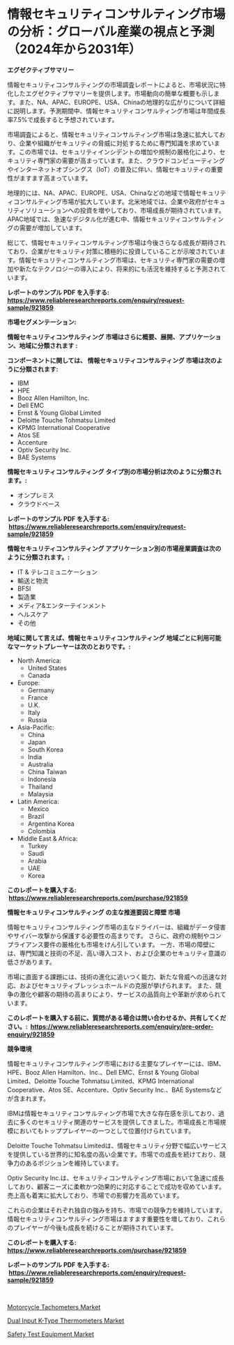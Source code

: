 <p><h1>情報セキュリティコンサルティング市場の分析：グローバル産業の視点と予測（2024年から2031年）</h1></p><p><strong>エグゼクティブサマリー</strong></p>
<p><p>情報セキュリティコンサルティングの市場調査レポートによると、市場状況に特化したエグゼクティブサマリーを提供します。市場動向の簡単な概要も示します。また、NA、APAC、EUROPE、USA、Chinaの地理的な広がりについて詳細に説明します。予測期間中、情報セキュリティコンサルティング市場は年間成長率7.5%で成長すると予想されています。</p><p>市場調査によると、情報セキュリティコンサルティング市場は急速に拡大しており、企業や組織がセキュリティの脅威に対処するために専門知識を求めています。この市場では、セキュリティインシデントの増加や規制の厳格化により、セキュリティ専門家の需要が高まっています。また、クラウドコンピューティングやインターネットオブシングス（IoT）の普及に伴い、情報セキュリティの重要性がますます高まっています。</p><p>地理的には、NA、APAC、EUROPE、USA、Chinaなどの地域で情報セキュリティコンサルティング市場が拡大しています。北米地域では、企業や政府がセキュリティソリューションへの投資を増やしており、市場成長が期待されています。APAC地域では、急速なデジタル化が進む中、情報セキュリティコンサルティングの需要が増加しています。</p><p>総じて、情報セキュリティコンサルティング市場は今後さらなる成長が期待されており、企業がセキュリティ対策に積極的に投資していることが示唆されています。情報セキュリティコンサルティング市場は、セキュリティ専門家の需要の増加や新たなテクノロジーの導入により、将来的にも活況を維持すると予測されています。</p></p>
<p><strong>レポートのサンプル PDF を入手する: <a href="https://www.reliableresearchreports.com/enquiry/request-sample/921859">https://www.reliableresearchreports.com/enquiry/request-sample/921859</a></strong></p>
<p><strong>市場セグメンテーション:</strong></p>
<p><strong> 情報セキュリティコンサルティング 市場はさらに概要、展開、アプリケーション、地域に分類されます :</strong></p>
<p><strong>コンポーネントに関しては、 情報セキュリティコンサルティング 市場は次のように分類されます: &nbsp;</strong></p>
<p><ul><li>IBM</li><li>HPE</li><li>Booz Allen Hamilton, Inc.</li><li>Dell EMC</li><li>Ernst & Young Global Limited</li><li>Deloitte Touche Tohmatsu Limited</li><li>KPMG International Cooperative</li><li>Atos SE</li><li>Accenture</li><li>Optiv Security Inc.</li><li>BAE Systems</li></ul></p>
<p><strong> 情報セキュリティコンサルティング タイプ別の市場分析は次のように分類されます。:</strong></p>
<p><ul><li>オンプレミス</li><li>クラウドベース</li></ul></p>
<p><strong>レポートのサンプル PDF を入手する: &nbsp;<a href="https://www.reliableresearchreports.com/enquiry/request-sample/921859">https://www.reliableresearchreports.com/enquiry/request-sample/921859</a></strong></p>
<p><strong> 情報セキュリティコンサルティング アプリケーション別の市場産業調査は次のように分類されます。:</strong></p>
<p><ul><li>IT & テレコミュニケーション</li><li>輸送と物流</li><li>BFSI</li><li>製造業</li><li>メディア&エンターテインメント</li><li>ヘルスケア</li><li>その他</li></ul></p>
<p><strong>地域に関して言えば、情報セキュリティコンサルティング 地域ごとに利用可能なマーケットプレーヤーは次のとおりです。:</strong></p>
<p><ul>
    <li>
        North America:
        <ul>
            <li>United States</li>
            <li>Canada</li>
        </ul>
    </li>
    <li>
        Europe:
        <ul>
            <li>Germany</li>
            <li>France</li>
            <li>U.K.</li>
            <li>Italy</li>
            <li>Russia</li>
        </ul>
    </li>
    <li>
        Asia-Pacific:
        <ul>
            <li>China</li>
            <li>Japan</li>
            <li>South Korea</li>
            <li>India</li>
            <li>Australia</li>
            <li>China Taiwan</li>
            <li>Indonesia</li>
            <li>Thailand</li>
            <li>Malaysia</li>
        </ul>
    </li>
    <li>
        Latin America:
        <ul>
            <li>Mexico</li>
            <li>Brazil</li>
            <li>Argentina Korea</li>
            <li>Colombia</li>
        </ul>
    </li>
    <li>
        Middle East & Africa:
        <ul>
            <li>Turkey</li>
            <li>Saudi</li>
            <li>Arabia</li>
            <li>UAE</li>
            <li>Korea</li>
        </ul>
    </li>
    </ul></p>
<p><strong>このレポートを購入する: &nbsp;<a href="https://www.reliableresearchreports.com/purchase/921859">https://www.reliableresearchreports.com/purchase/921859</a></strong></p>
<p><strong>情報セキュリティコンサルティング の主な推進要因と障壁 市場</strong></p>
<p><p>情報セキュリティコンサルティング市場の主なドライバーは、組織がデータ侵害やサイバー攻撃から保護する必要性の高まりです。 さらに、政府の規制やコンプライアンス要件の厳格化も市場をけん引しています。 一方、市場の障壁には、専門知識と技術の不足、高い導入コスト、および企業のセキュリティ意識の低さがあります。</p><p>市場に直面する課題には、技術の進化に追いつく能力、新たな脅威への迅速な対応、およびセキュリティブレッシュホールドの克服が挙げられます。 また、競争の激化や顧客の期待の高まりにより、サービスの品質向上や革新が求められています。</p></p>
<p><strong>このレポートを購入する前に、質問がある場合は問い合わせるか、共有してください。:&nbsp; <a href="https://www.reliableresearchreports.com/enquiry/pre-order-enquiry/921859">https://www.reliableresearchreports.com/enquiry/pre-order-enquiry/921859</a></strong></p>
<p><strong>競争環境</strong></p>
<p><p>情報セキュリティコンサルティング市場における主要なプレイヤーには、IBM、HPE、Booz Allen Hamilton、Inc.、Dell EMC、Ernst & Young Global Limited、Deloitte Touche Tohmatsu Limited、KPMG International Cooperative、Atos SE、Accenture、Optiv Security Inc.、BAE Systemsなどが含まれます。</p><p>IBMは情報セキュリティコンサルティング市場で大きな存在感を示しており、過去に多くのセキュリティ関連のサービスを提供してきました。市場成長と市場規模においてもトッププレイヤーの一つとして位置付けられています。</p><p>Deloitte Touche Tohmatsu Limitedは、情報セキュリティ分野で幅広いサービスを提供している世界的に知名度の高い企業です。市場での成長を続けており、競争力のあるポジションを維持しています。</p><p>Optiv Security Inc.は、セキュリティコンサルティング市場において急速に成長しており、顧客ニーズに柔軟かつ効果的に対応することで成功を収めています。売上高も着実に拡大しており、市場での影響力を高めています。</p><p>これらの企業はそれぞれ独自の強みを持ち、市場での競争力を維持しています。情報セキュリティコンサルティング市場はますます重要性を増しており、これらのプレイヤーが今後も成長を続けることが期待されています。</p></p>
<p><strong>このレポートを購入する: &nbsp; <a href="https://www.reliableresearchreports.com/purchase/921859">https://www.reliableresearchreports.com/purchase/921859</a></strong></p>
<p><strong>レポートのサンプル PDF を入手する: &nbsp;<a href="https://www.reliableresearchreports.com/enquiry/request-sample/921859">https://www.reliableresearchreports.com/enquiry/request-sample/921859</a></strong><strong></strong></p>
<p>&nbsp;</p>
<p><p><a href="https://github.com/khayangel/Market-Research-Report-List-2/blob/main/motorcycle-tachometers-market.md">Motorcycle Tachometers Market</a></p><p><a href="https://github.com/Angelnienowdseej3e45z3p8c/Market-Research-Report-List-1/blob/main/dual-input-k-type-thermometers-market.md">Dual Input K-Type Thermometers Market</a></p><p><a href="https://github.com/YashRP12/Market-Research-Report-List-3/blob/main/safety-test-equipment-market.md">Safety Test Equipment Market</a></p></p>